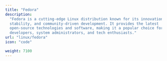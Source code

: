 ```yaml
---
title: "Fedora"
description:
  "Fedora is a cutting-edge Linux distribution known for its innovation,
  stability, and community-driven development. It provides the latest
  open-source technologies and software, making it a popular choice for
  developers, system administrators, and tech enthusiasts."
url: "linux/fedora"
icon: "code"

weight: 7100
---
```


